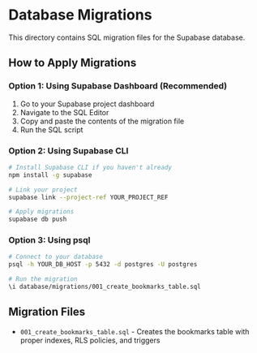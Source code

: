 # Database Migrations

This directory contains SQL migration files for the Supabase database.

## How to Apply Migrations

### Option 1: Using Supabase Dashboard (Recommended)
1. Go to your Supabase project dashboard
2. Navigate to the SQL Editor
3. Copy and paste the contents of the migration file
4. Run the SQL script

### Option 2: Using Supabase CLI
```bash
# Install Supabase CLI if you haven't already
npm install -g supabase

# Link your project
supabase link --project-ref YOUR_PROJECT_REF

# Apply migrations
supabase db push
```

### Option 3: Using psql
```bash
# Connect to your database
psql -h YOUR_DB_HOST -p 5432 -d postgres -U postgres

# Run the migration
\i database/migrations/001_create_bookmarks_table.sql
```

## Migration Files

- `001_create_bookmarks_table.sql` - Creates the bookmarks table with proper indexes, RLS policies, and triggers
